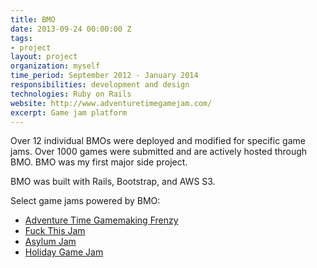 ```yaml
---
title: BMO
date: 2013-09-24 00:00:00 Z
tags:
- project
layout: project
organization: myself
time_period: September 2012 - January 2014
responsibilities: development and design
technologies: Ruby on Rails
website: http://www.adventuretimegamejam.com/
excerpt: Game jam platform
---
```


Over 12 individual BMOs were deployed and modified for specific game
jams. Over 1000 games were submitted and are actively hosted through
BMO. BMO was my first major side project.

BMO was built with Rails, Bootstrap, and AWS S3.

Select game jams powered by BMO:

- [Adventure Time Gamemaking Frenzy](http://www.adventuretimegamejam.com/)
- [Fuck This Jam](http://bmo.fuckthisjam.com/)
- [Asylum Jam](http://www.asylumjam.com/)
- [Holiday Game Jam](http://holidaygamejam.com/)
